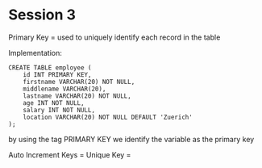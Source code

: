 # Session 3

Primary Key = used to uniquely identify each record in the table

Implementation:

    CREATE TABLE employee (
		id INT PRIMARY KEY,
        firstname VARCHAR(20) NOT NULL,
        middlename VARCHAR(20),
        lastname VARCHAR(20) NOT NULL,
        age INT NOT NULL,
        salary INT NOT NULL,
        location VARCHAR(20) NOT NULL DEFAULT 'Zuerich'
    );

by using the tag PRIMARY KEY we identify the variable as the primary key

Auto Increment Keys = 
Unique Key = 